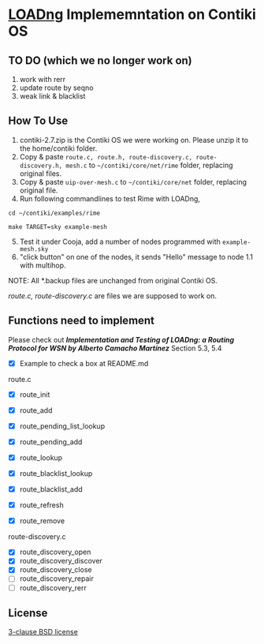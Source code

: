 # [LOADng](https://tools.ietf.org/html/draft-clausen-lln-loadng-12)  Implememntation on Contiki OS

## TO DO (which we no longer work on)
1. work with rerr
2. update route by seqno
3. weak link & blacklist

## How To Use
1. contiki-2.7.zip is the Contiki OS we were working on. Please unzip it to the home/contiki folder.  
2. Copy & paste `route.c, route.h, route-discovery.c, route-discovery.h, mesh.c` to `~/contiki/core/net/rime` folder, replacing original files.  
3. Copy & paste `uip-over-mesh.c` to  `~/contiki/core/net` folder, replacing original file.  
4. Run following commandlines to test Rime with LOADng,   
 ```  
 cd ~/contiki/examples/rime  
 ```  
 ```
 make TARGET=sky example-mesh
 ```
5. Test it under Cooja, add a number of nodes programmed with `example-mesh.sky` 
6. "click button" on one of the nodes, it sends "Hello" message to node 1.1 with multihop.

NOTE: All *.backup files are unchanged from original Contiki OS.

*route.c, route-discovery.c* are files we are supposed to work on.

## Functions need to implement

Please check out ***Implementation and Testing of LOADng: a Routing Protocol for WSN by Alberto Camacho Martínez*** Section 5.3, 5.4

- [x] Example to check a box at README.md  

route.c  
- [x] route_init  
- [x] route_add  
- [x] route_pending_list_lookup  
- [x] route_pending_add  
- [x] route_lookup  
- [x] route_blacklist_lookup  
- [x] route_blacklist_add  
- [x] route_refresh  
- [x] route_remove  


route-discovery.c  
- [x] route_discovery_open  
- [x] route_discovery_discover  
- [x] route_discovery_close  
- [ ] route_discovery_repair  
- [ ] route_discovery_rerr  

## License
[3-clause BSD license](https://raw.githubusercontent.com/jiahaoliang/EE652_LOADng/master/LICENSE)
